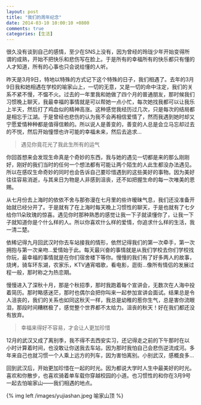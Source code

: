 ```yaml
---
layout: post
title: "我们的周年纪念"
date: 2014-03-10 10:00:10 +0800
comments: true
categories: [生活]
---
```

很久没有谈到自己的感情，至少在SNS上没有，因为曾经的玲珑少年开始变得所谓的成熟，开始不把快乐和悲伤写在脸上。于是所有的幸福所有的快乐都只有懂的人才知道，所有的心事也只会说给懂的人听。

昨天是3月9日，特地以特殊的方式记下这个特殊的日子，我们相遇了。去年的3月9日我和她相遇在学校的喻家山上，一切的无意，又是一切的命中注定，我们的关系不紧不慢，不愠不火。过去的一年里我和她做了四个月的普通朋友，那时候我们习惯晚上聊天，我最幸福的事情就是可以帮她一点小忙，每次她找我都可以让我乐上半天，然后打了鸡血似的精神高涨。这种感觉我经历过几次，只是每次的结局都是相忘于江湖。于是曾经也悲伤的认为我不会再相信爱情了，然而我遇到她时却又宁愿爱情种种都是值得信赖的。所以说人是善变的，善变的人总是会立马忘却过去的不悦，然后开始憧憬也许可能的幸福未来，然后去追求...
<!-- more -->

> 遇见你竟花光了我此生所有的运气

你回首想来会发现生命真是个奇妙的东西，我与她的遇见一切都是来的那么刚刚好，刚好的我们当时的任何一个想法都有可能让两个陌生的人此生都没办法遇见。所以在感叹生命奇妙的同时也会告诉自己要珍惜遇到的这些美好的事物。因为美好往往容易消逝，与其来日为物是人非感到沮丧，还不如把握生命的每一次唯美的恩赐。

从七月份去上海时的依依不舍与那弥漫在七月里的些许暧昧气息，我们还没准备开始就已经分开了。于是就有了在上海时每天晚上习惯性的聊天，于是也就有了七夕给你11朵玫瑰的惊喜。遇见你时那种熟悉的感觉让我一下子就读懂你了，让我一下子就知道你是个什么样的人。所以你喜欢什么样的爱情，你追求什么样的生活，我一清二楚。

依稀记得九月回武汉时你去车站接我的情形，依然记得我们的第一次牵手，第一次拥抱与第一次亲吻...爱情始于此。每天最兴奋的事情就是从我们学校去你们学校找你玩，最幸福的事情就是在你们宿舍楼下等你。慢慢的我们有了好多两人的故事，烧烤，骑车环东湖，农家乐，KTV通宵唱歌，看电影，逛街...像所有情侣的发展过程一般，那时称之为热恋期。

慢慢进入了深秋十月，那是个秋招季，那时我跑着每个宣讲会，无数次在人海中投着简历。那时略感迷茫，那时也偶尔会把你叫来一起参加宣讲会面试。结果总是令人沮丧的，我们的关系也如同这秋天一样，我总是幼稚的惹你生气，总是害你流眼泪，那段时间糟糕极了，感觉整个世界都不太给力。沮丧的秋天！好在我们都还没有放弃。

> 幸福来得好不容易，才会让人更加珍惜

12月的武汉又成了离别季，我不得不去西安实习，还记得走之前的下午那时在以小时计算着时间，也没敢让你送我去车站，因为那时我怕自己会悲伤逆流成河。多年来自己也就习惯一个人乘上远方的列车，因为害怕离别。小别武汉，感概良多...

回到武汉后，开始更加珍惜在一起的时光。因为都说大学时人生中最美好的时光。喜欢和你散步，也喜欢骑着单车载你穿越校园的小道。也习惯性的和你在3月9号一起去怕喻家山——我们相遇的地点。

{% img left /images/yujiashan.jpeg 喻家山顶 %}
